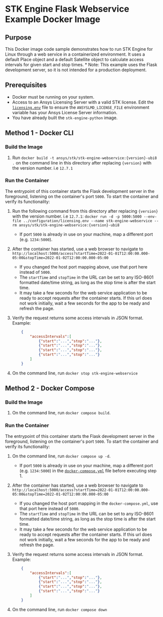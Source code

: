 # STK Engine Flask Webservice Example Docker Image

## Purpose

This Docker image code sample demonstrates how to run STK Engine for Linux through a web service in a containerized environment.  It uses a default Place object and a default Satellite object to calculate access intervals for given start and stop times. * Note: This example uses the Flask development server, so it is not intended for a production deployment.

## Prerequisites

* Docker must be running on your system.
* Access to an Ansys Licensing Server with a valid STK license.  Edit the [`licensing.env`](../configuration/licensing.env) file to ensure the `ANSYSLMD_LICENSE_FILE` environment variable has your Ansys License Server information.
* You have already built the `stk-engine-python` image.

## Method 1 - Docker CLI

### Build the Image

1. Run `docker build -t ansys/stk/stk-engine-webservice:{version}-ubi8 .` on the command line in this directory after replacing `{version}` with the version number. i.e `12.7.1`

### Run the Container

The entrypoint of this container starts the Flask development server in the foreground, listening on the container's port `5000`. To start the container and verify its functionality:

1. Run the following command from this directory after replacing `{version}` with the version number. i.e `12.7.1`: `docker run -d -p 5000:5000 --env-file ../configuration/licensing.env --name stk-engine-webservice --rm ansys/stk/stk-engine-webservice:{version}-ubi8`
    * If port `5000` is already in use on your machine, map a different port (e.g. `1234:5000`).
2. After the container has started, use a web browser to navigate to `http://localhost:5000/access?startTime=2022-01-01T12:00:00.000-05:00&stopTime=2022-01-02T12:00:00.000-05:00`
    * If you changed the host port mapping above, use that port here instead of `5000`.
    * The `startTime` and `stopTime` in the URL can be set to any ISO-8601 formatted date/time string, as long as the stop time is after the start time.
    * It may take a few seconds for the web service application to be ready to accept requests after the container starts.  If this url does not work initially, wait a few seconds for the app to be ready and refresh the page.
3. Verify the request returns some access intervals in JSON format.  Example:

    ```JSON
        {
            "accessIntervals":[
                {"start":"...","stop":"..."},
                {"start":"...","stop":"..."},
                {"start":"...","stop":"..."},
                {"start":"...","stop":"..."}
            ]
        }
    ```

4. On the command line, run `docker stop stk-engine-webservice`

## Method 2 - Docker Compose

### Build the Image

1. On the command line, run `docker compose build`.

### Run the Container

The entrypoint of this container starts the Flask development server in the foreground, listening on the container's port `5000`. To start the container and verify its functionality:

1. On the command line, run `docker compose up -d`.
    * If port `5000` is already in use on your machine, map a different port (e.g. `1234:5000`) in     the [`docker-compose.yml`](./docker-compose.yml) file before executing step 1.
2. After the container has started, use a web browser to navigate to `http://localhost:5000/access?startTime=2022-01-01T12:00:00.000-05:00&stopTime=2022-01-02T12:00:00.000-05:00`
    * If you changed the host port mapping in the `docker-compose.yml`, use that port here instead of `5000`.
    * The `startTime` and `stopTime` in the URL can be set to any ISO-8601 formatted date/time string, as long as the stop time is after the start time.
    * It may take a few seconds for the web service application to be ready to accept requests after the container starts.  If this url does not work initially, wait a few seconds for the app to be ready and refresh the page.
3. Verify the request returns some access intervals in JSON format.  Example:

    ```JSON
        {
            "accessIntervals":[
                {"start":"...","stop":"..."},
                {"start":"...","stop":"..."},
                {"start":"...","stop":"..."},
                {"start":"...","stop":"..."}
            ]
        }
    ```

4. On the command line, run `docker compose down`
